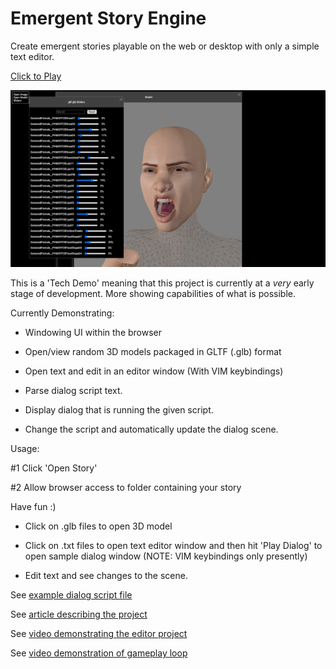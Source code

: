 # Emergent Story Engine

Create emergent stories playable on the web or desktop with only a simple text editor.

[Click to Play](https://matthewjosephtaylor.github.io/emergent-story-engine/)

<img src="/images/demo.png" alt="demo" />

This is a 'Tech Demo' meaning that this project is currently at a _very_ early stage of development. More showing capabilities of what is possible.  
  
Currently Demonstrating:

- Windowing UI within the browser

- Open/view random 3D models packaged in GLTF (.glb) format

- Open text and edit in an editor window (With VIM keybindings)

- Parse dialog script text.

- Display dialog that is running the given script.

- Change the script and automatically update the dialog scene.  
  
Usage:

#1 Click 'Open Story'

#2 Allow browser access to folder containing your story

Have fun :)

- Click on .glb files to open 3D model

- Click on .txt files to open text editor window and then hit 'Play Dialog' to open sample dialog window (NOTE: VIM keybindings only presently)  
- Edit text and see changes to the scene.  
  
See [example dialog script file](https://gist.github.com/matthewjosephtaylor/c2f29acf57b7d153c04092947a2e63d3)  
  
See [article describing the project](https://mjtdev.medium.com/announcing-my-open-world-rpg-game-engine-for-emergent-story-writers-916dfeeccb64)  

See [video demonstrating the editor project](https://youtu.be/aunDk8sDzO8?t=2827)  

See [video demonstration of gameplay loop](https://www.youtube.com/watch?v=aunDk8sDzO8&t=1682s)